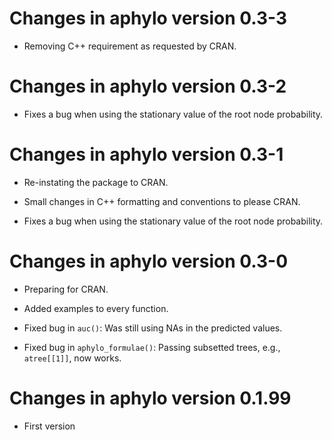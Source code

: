 # Changes in aphylo version 0.3-3

* Removing C++ requirement as requested by CRAN.

# Changes in aphylo version 0.3-2

* Fixes a bug when using the stationary value of the root node probability.


# Changes in aphylo version 0.3-1

* Re-instating the package to CRAN.

* Small changes in C++ formatting and conventions to please CRAN.

* Fixes a bug when using the stationary value of the root node probability.


# Changes in aphylo version 0.3-0

* Preparing for CRAN.

* Added examples to every function.

* Fixed bug in `auc()`: Was still using NAs in the predicted values.

* Fixed bug in `aphylo_formulae()`: Passing subsetted trees, e.g., `atree[[1]]`,
  now works.


# Changes in aphylo version 0.1.99

* First version